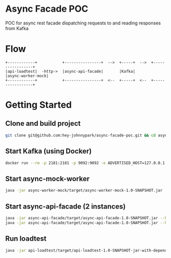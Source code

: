 # Async Facade POC
POC for async rest facade dispatching requests to and reading responses from Kafka

# Flow
```
+------------+           +----------------+  -->  +-----+  -->  +-----------------+
|api-loadtest|  -http->  |async-api-facade|       |Kafka|       |async-worker-mock|
+------------+           +----------------+  <--  +-----+  <--  +-----------------+
```

# Getting Started

## Clone and build project
```bash
git clone git@github.com:hey-johnnypark/async-facade-poc.git && cd async-facade-poc && mvn clean install
```

## Start Kafka (using Docker)
```bash
docker run --rm -p 2181:2181 -p 9092:9092 -e ADVERTISED_HOST=127.0.0.1 johnnypark/kafka-zookeeper
```

## Start async-mock-worker
```bash
java -jar async-worker-mock/target/async-worker-mock-1.0-SNAPSHOT.jar
```
## Start async-api-facade (2 instances)
```bash
java -jar async-api-facade/target/async-api-facade-1.0-SNAPSHOT.jar --http.port=8080
java -jar async-api-facade/target/async-api-facade-1.0-SNAPSHOT.jar --http.port=8081
```
## Run loadtest
```bash
java -jar api-loadtest/target/api-loadtest-1.0-SNAPSHOT-jar-with-dependencies.jar
```
